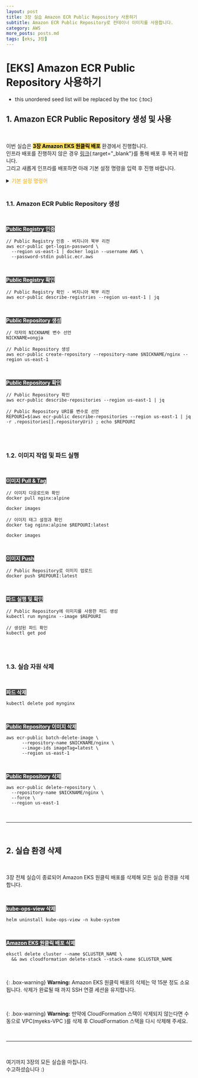```yaml
---
layout: post
title: 3장 실습 Amazon ECR Public Repository 사용하기
subtitle: Amazon ECR Public Repository로 컨테이너 이미지를 사용합니다.
category: AWS
more_posts: posts.md
tags: [eks, 3장]
---
```


# [EKS] Amazon ECR Public Repository 사용하기

<!--more-->
<!-- Table of contents -->
* this unordered seed list will be replaced by the toc
{:toc}


## 1. Amazon ECR Public Repository 생성 및 사용

<br/>

이번 실습은 <span style='color:black; background-color:#FFDB58'>**3장 Amazon EKS 원클릭 배포**</span> 환경에서 진행합니다.  
인프라 배포를 진행하지 않은 경우 [링크](https://console.aws.amazon.com/cloudformation/home?region=ap-northeast-2#/stacks/new?stackName=myeks&templateURL=https:%2F%2Fdadaok.github.io%2Fassets%2Fyaml%2Feks-oneclick2.yaml){:target="_blank"}를 통해 배포 후 복귀 바랍니다.  
그리고 새롭게 인프라를 배포하면 아래 기본 설정 명령을 입력 후 진행 바랍니다.

<details>
<summary><span style='color:orange'>기본 설정 명령어</span></summary>
<div markdown="1">

<br/>

<span style='color:white; background-color:#404040'> **Default 네임 스페이스 변경** </span>  

```shell
kubectl ns default
```

<br/>

</div>
</details>

<br/>

### 1.1. Amazon ECR Public Repository 생성

<br/>

<span style='color:white; background-color:#404040'> **Public Registry 인증** </span>  

```shell
// Public Registry 인증 - 버지니아 북부 리전
aws ecr-public get-login-password \
  --region us-east-1 | docker login --username AWS \
  --password-stdin public.ecr.aws
```

<br/>

<span style='color:white; background-color:#404040'> **Public Registry 확인** </span>  

```shell
// Public Registry 확인 - 버지니아 북부 리전
aws ecr-public describe-registries --region us-east-1 | jq
```

<br/>

<span style='color:white; background-color:#404040'> **Public Repository 생성** </span>  

```shell
// 각자의 NICKNAME 변수 선언
NICKNAME=ongja

// Public Repository 생성
aws ecr-public create-repository --repository-name $NICKNAME/nginx --region us-east-1
```

<br/>

<span style='color:white; background-color:#404040'> **Public Repository 확인** </span>  

```shell
// Public Repository 확인
aws ecr-public describe-repositories --region us-east-1 | jq

// Public Repository URI를 변수로 선언
REPOURI=$(aws ecr-public describe-repositories --region us-east-1 | jq -r .repositories[].repositoryUri) ; echo $REPOURI
```

<br/><br/>


### 1.2. 이미지 작업 및 파드 실행

<br/>

<span style='color:white; background-color:#404040'> **이미지 Pull & Tag** </span>  

```shell
// 이미지 다운로드와 확인
docker pull nginx:alpine

docker images

// 이미지 태그 설정과 확인
docker tag nginx:alpine $REPOURI:latest

docker images
```

<br/>

<span style='color:white; background-color:#404040'> **이미지 Push** </span>  

```shell
// Public Repository로 이미지 업로드
docker push $REPOURI:latest
```

<br/>

<span style='color:white; background-color:#404040'> **파드 실행 및 확인** </span>  

```shell
// Public Repository에 이미지를 사용한 파드 생성
kubectl run mynginx --image $REPOURI

// 생성된 파드 확인
kubectl get pod
```


<br/><br/>


### 1.3. 실습 자원 삭제

<br/>

<span style='color:white; background-color:#404040'> **파드 삭제** </span>  

```shell
kubectl delete pod mynginx
```

<br/>

<span style='color:white; background-color:#404040'> **Public Repository 이미지 삭제** </span>  

```shell
aws ecr-public batch-delete-image \
      --repository-name $NICKNAME/nginx \
      --image-ids imageTag=latest \
      --region us-east-1
```

<br/>

<span style='color:white; background-color:#404040'> **Public Repository 삭제** </span>  

```shell
aws ecr-public delete-repository \
  --repository-name $NICKNAME/nginx \
  --force \
  --region us-east-1
```

<br/>

---

<br/>

## 2. 실습 환경 삭제

<br/>

3장 전체 실습이 종료되어 Amazon EKS 원클릭 배포를 삭제해 모든 실습 환경을 삭제합니다.

<br/>

<span style='color:white; background-color:#404040'> **kube-ops-view 삭제** </span>  

```shell
helm uninstall kube-ops-view -n kube-system
```

<br/>

<span style='color:white; background-color:#404040'> **Amazon EKS 원클릭 배포 삭제** </span>

```shell
eksctl delete cluster --name $CLUSTER_NAME \
  && aws cloudformation delete-stack --stack-name $CLUSTER_NAME
```

<br/>

{: .box-warning}
**Warning:** Amazon EKS 원클릭 배포의 삭제는 약 15분 정도 소요됩니다. 삭제가 완료될 때 까지 SSH 연결 세션을 유지합니다.

<br/>

{: .box-warning}
**Warning:** 만약에 CloudFormation 스택이 삭제되지 않는다면 수동으로 VPC(myeks-VPC
)를 삭제 후 CloudFormation 스택을 다시 삭제해 주세요.

<br/>

---

<br/>

여기까지 3장의 모든 실습을 마칩니다.  
수고하셨습니다 :)

<br/><br/>
